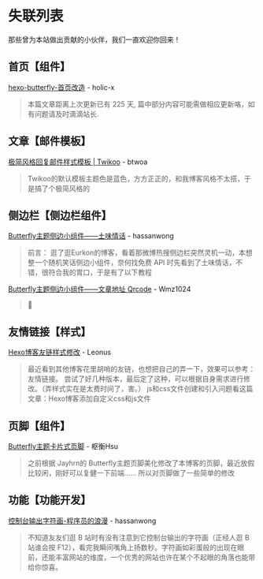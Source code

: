 # 失联列表

那些曾为本站做出贡献的小伙伴，我们一直欢迎你回来！

## 首页【组件】

[hexo-butterfly-首页改造](https://blog.holic-x.com/wv-blog/post/c9f9cd5d.html) - holic-x

> 本篇文章距离上次更新已有 225 天, 篇中部分内容可能需做相应更新咯，如有问题请及时滴滴站长.

## 文章【邮件模板】

[极简风格回复邮件样式模板 | Twikoo](https://blog.btwoa.com/4849469a/) - btwoa

> Twikoo的默认模板主题色是蓝色，方方正正的，和我博客风格不太搭，于是搞了个极简风格的

## 侧边栏【侧边栏组件】

[Butterfly主题侧边小组件——土味情话](https://hassanwong.top/posts/ca8261d0/) - hassanwong

> 前言：
> 逛了逛Eurkon的博客，看着那微博热搜侧边栏突然灵机一动，本想整一个随机笑话侧边小组件，奈何找免费 API 时先看到了土味情话，不错，很符合我的胃口，于是有了以下教程

[Butterfly主题侧边小组件——文章地址 Qrcode](https://blog.w03.cc/p/2022/ad188120.html) - Wmz1024

> 🥴 

## 友情链接【样式】

[Hexo博客友链样式修改](https://blog.leonus.cn/2022/link.html) - Leonus

> 最近看到其他博客花里胡哨的友链，也想把自己的弄一下，效果可以参考：友情链接。
> 尝试了好几种版本，最后定了这种，可以根据自身需求进行修改。（弄样式实在是太费时间了，害。）
> js和css文件创建和引入问题看这篇文章：Hexo博客添加自定义css和js文件

## 页脚【组件】

[Butterfly主题卡片式页脚](http://crowhsu.top/posts/c822e518.html) - 枢衡Hsu

> 之前根据 Jayhrn的 Butterfly主题页脚美化修改了本博客的页脚，最近放假比较闲，刚好可以复健一下前端…… 所以对页脚做了一些简单的修改

## 功能【功能开发】

[控制台输出字符画-程序员的浪漫](https://hassanwong.top/posts/7a58550e/) - hassanwong

> 不知道友友们逛 B 站时有没有注意到它控制台输出的字符画（正经人逛 B 站谁会按 F12），看完我瞬间嘴角上扬数秒。字符画如彩蛋般的出现在眼前，还能丰富网站的维度，一个优秀的网站也许在某个不起眼的角落也能带给你惊喜。